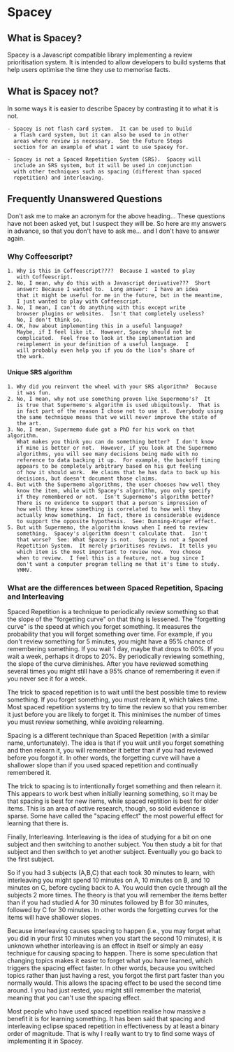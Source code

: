 Spacey
======

What is Spacey?
---------------
Spacey is a Javascript compatible library implementing a 
review prioritisation system.  It is intended to allow developers to
build systems that help users optimise the time they use to 
memorise facts.

What is Spacey not?
-------------------
In some ways it is easier to describe Spacey by contrasting it to
what it is not.

    - Spacey is not flash card system.  It can be used to build
      a flash card system, but it can also be used to in other
      areas where review is necessary.  See the Future Steps
      section for an example of what I want to use Spacey for.

    - Spacey is not a Spaced Repetition System (SRS).  Spacey will
      include an SRS system, but it will be used in conjunction
      with other techniques such as spacing (different than spaced
      repetition) and interleaving.

Frequently Unanswered Questions
-------------------------------
Don't ask me to make an acronym for the above heading... These
questions have not been asked yet, but I suspect they will be.
So here are my answers in advance, so that you don't have to ask me...
and I don't have to answer again.

### Why Coffeescript?

    1. Why is this in Coffeescript????  Because I wanted to play
       with Coffeescript.
    2. No, I mean, why do this with a Javascript derivative???  Short
       answer: Because I wanted to.  Long answer:  I have an idea
       that it might be useful for me in the future, but in the meantime,
       I just wanted to play with Coffeescript.
    3. No, I mean, I can't do anything with this except write
       browser plugins or websites.  Isn't that completely useless?
       No, I don't think so.
    4. OK, how about implementing this in a useful language?
       Maybe, if I feel like it.  However, Spacey should not be
       complicated.  Feel free to look at the implementation and
       reimplement in your definition of a useful language.  I
       will probably even help you if you do the lion's share of
       the work.

#### Unique SRS algorithm

    1. Why did you reinvent the wheel with your SRS algorithm?  Because
       it was fun.
    2. No, I mean, why not use something proven like Supermemo's?  It
       is true that Supermemo's algorithm is used ubiquitously.  That is
       in fact part of the reason I chose not to use it.  Everybody using
       the same technique means that we will never improve the state of
       the art.
    3. No, I mean, Supermemo dude got a PhD for his work on that algorithm.
       What makes you think you can do something better?  I don't know
       if mine is better or not.  However, if you look at the Supermemo
       algorithms, you will see many decisions being made with no
       reference to data backing it up.  For example, the backoff timing
       appears to be completely arbitrary based on his gut feeling
       of how it should work.  He claims that he has data to back up his
       decisions, but doesn't document those claims.
    4. But with the Supermemo algorithms, the user chooses how well they
       know the item, while with Spacey's algorithm, you only specify
       if they remembered or not.  Isn't Supermemo's algorithm better?
       There is no evidence to support that a person's impression of
       how well they know something is correlated to how well they
       actually know something.  In fact, there is considerable evidence
       to support the opposite hypothesis.  See: Dunning-Kruger effect.
    5. But with Supermemo, the algorithm knows when I need to review
       something.  Spacey's algorithm doesn't calculate that.  Isn't
       that worse?  See: What Spacey is not.  Spacey is not a Spaced
       Repetition System.  It merely prioritises reviews.  It tells you
       which item is the most important to review now.  You choose
       when to review.  I feel this is a feature, not a bug since I
       don't want a computer program telling me that it's time to study.
       YMMV.

### What are the differences between Spaced Repetition, Spacing and Interleaving

Spaced Repetition is a technique to periodically review something so
that the slope of the "forgetting curve" on that thing is lessened.
The "forgetting curve" is the speed at which you forget something.
It measures the probability that you will forget something over time.
For example, if you don't review something for 5 minutes, you might
have a 95% chance of remembering something.  If you wait 1 day, maybe
that drops to 60%.  If you wait a week, perhaps it drops to 20%.  By
periodically reviewing something, the slope of the curve diminishes.
After you have reviewed something several times you might still have
a 95% chance of remembering it even if you never see it for a week.

The trick to spaced repetition is to wait until the best possible time
to review something.  If you forget something, you must relearn it, which
takes time.  Most spaced repetition systems try to time the review
so that you remember it just before you are likely to forget it.  This
minimises the number of times you must review something, while avoiding
relearning.

Spacing is a different technique than Spaced Repetition (with a similar
name, unfortunately).  The idea is that if you wait until you forget
something and then relearn it, you will remember it better than if
you had reviewed before you forgot it.  In other words, the forgetting
curve will have a shallower slope than if you used spaced repetition
and continually remembered it.

The trick to spacing is to intentionally forget something and then
relearn it.  This appears to work best when initially learning something,
so it may be that spacing is best for new items, while spaced reptition
is best for older items.  This is an area of active research, though,
so solid evidence is sparse.  Some have called the "spacing effect" the
most powerful effect for learning that there is.

Finally, Interleaving.  Interleaving is the idea of studying for a bit
on one subject and then switching to another subject.  You then study
a bit for that subject and then swithch to yet another subject.  Eventually
you go back to the first subject.

So if you had 3 subjects (A,B,C) that each took 30 minutes to learn,
with interleaving you might spend 10 minutes on A, 10 minutes on B,
and 10 minutes on C, before cycling back to A.  You would then cycle
through all the subjects 2 more times.  The theory is that you will
remember the items better than if you had studied A for 30 minutes
followed by B for 30 minutes, followed by C for 30 minutes.  In
other words the forgetting curves for the items will have shallower
slopes.

Because interleaving causes spacing to happen (i.e., you may forget
what you did in your first 10 minutes when you start the second 10
minutes), it is unknown whether interleaving is an effect in itself or
simply an easy technique for causing spacing to happen.  There is some
speculation that changing topics makes it easier to forget what you
have learned, which triggers the spacing effect faster.  In other words,
because you switched topics rather than just having a rest, you
forgot the first part faster than you normally would.  This allows the 
spacing effect to be used the second time around.  I you had just rested, 
you might still remember the material, meaning that you can't use the
spacing effect.

Most people who have used spaced repetition realise how massive
a benefit it is for learning something.  It has been said that spacing
and interleaving eclipse spaced repetition in effectiveness by at least
a binary order of magnitude.  That is why I really want to try to find
some ways of implementing it in Spacey.

